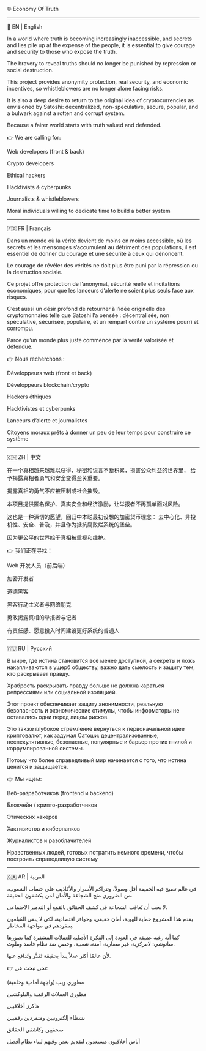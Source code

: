 🌐 Economy Of Truth


---

🧭 EN | English

In a world where truth is becoming increasingly inaccessible, and secrets and lies pile up at the expense of the people, it is essential to give courage and security to those who expose the truth.

The bravery to reveal truths should no longer be punished by repression or social destruction.

This project provides anonymity protection, real security, and economic incentives, so whistleblowers are no longer alone facing risks.

It is also a deep desire to return to the original idea of cryptocurrencies as envisioned by Satoshi: decentralized, non-speculative, secure, popular, and a bulwark against a rotten and corrupt system.

Because a fairer world starts with truth valued and defended.

👉 We are calling for:

Web developers (front & back)

Crypto developers

Ethical hackers

Hacktivists & cyberpunks

Journalists & whistleblowers

Moral individuals willing to dedicate time to build a better system



---

🇫🇷 FR | Français

Dans un monde où la vérité devient de moins en moins accessible, où les secrets et les mensonges s’accumulent au détriment des populations, il est essentiel de donner du courage et une sécurité à ceux qui dénoncent.

Le courage de révéler des vérités ne doit plus être puni par la répression ou la destruction sociale.

Ce projet offre protection de l’anonymat, sécurité réelle et incitations économiques, pour que les lanceurs d’alerte ne soient plus seuls face aux risques.

C’est aussi un désir profond de retourner à l’idée originelle des cryptomonnaies telle que Satoshi l’a pensée : décentralisée, non spéculative, sécurisée, populaire, et un rempart contre un système pourri et corrompu.

Parce qu’un monde plus juste commence par la vérité valorisée et défendue.

👉 Nous recherchons :

Développeurs web (front et back)

Développeurs blockchain/crypto

Hackers éthiques

Hacktivistes et cyberpunks

Lanceurs d’alerte et journalistes

Citoyens moraux prêts à donner un peu de leur temps pour construire ce système



---

🇨🇳 ZH | 中文

在一个真相越来越难以获得，秘密和谎言不断积累，损害公众利益的世界里， 给予揭露真相者勇气和安全变得至关重要。

揭露真相的勇气不应被压制或社会摧毁。

本项目提供匿名保护、真实安全和经济激励，让举报者不再孤单面对风险。

这也是一种深切的愿望，回归中本聪最初设想的加密货币理念： 去中心化、非投机性、安全、普及，并且作为抵抗腐败烂系统的堡垒。

因为更公平的世界始于真相被重视和维护。

👉 我们正在寻找：

Web 开发人员（前后端）

加密开发者

道德黑客

黑客行动主义者与网络朋克

勇敢揭露真相的举报者与记者

有责任感、愿意投入时间建设更好系统的普通人



---

🇷🇺 RU | Русский

В мире, где истина становится всё менее доступной, а секреты и ложь накапливаются в ущерб обществу, важно дать смелость и защиту тем, кто раскрывает правду.

Храбрость раскрывать правду больше не должна караться репрессиями или социальной изоляцией.

Этот проект обеспечивает защиту анонимности, реальную безопасность и экономические стимулы, чтобы информаторы не оставались одни перед лицом рисков.

Это также глубокое стремление вернуться к первоначальной идее криптовалют, как задумал Сатоши: децентрализованные, неспекулятивные, безопасные, популярные и барьер против гнилой и коррумпированной системы.

Потому что более справедливый мир начинается с того, что истина ценится и защищается.

👉 Мы ищем:

Веб-разработчиков (frontend и backend)

Блокчейн / крипто-разработчиков

Этических хакеров

Хактивистов и киберпанков

Журналистов и разоблачителей

Нравственных людей, готовых потратить немного времени, чтобы построить справедливую систему



---

🇸🇦 AR | العربية

في عالم تصبح فيه الحقيقة أقل وصولاً، وتتراكم الأسرار والأكاذيب على حساب الشعوب، من الضروري منح الشجاعة والأمان لمن يكشفون الحقيقة.

لا يجب أن يُعاقب الشجاعة في كشف الحقائق بالقمع أو التدمير الاجتماعي.

يقدم هذا المشروع حماية للهوية، أمان حقيقي، وحوافز اقتصادية، لكي لا يبقى المُبلغون بمفردهم في مواجهة المخاطر.

كما أنه رغبة عميقة في العودة إلى الفكرة الأصلية للعملات المشفرة كما تصورها ساتوشي: لامركزية، غير مضاربة، آمنة، شعبية، وحصن ضد نظام فاسد وملوث.

لأن عالمًا أكثر عدلاً يبدأ بحقيقة تُقدَّر وتُدافع عنها.

👉 نحن نبحث عن:

مطوري ويب (واجهة أمامية وخلفية)

مطوري العملات الرقمية والبلوكشين

هاكرز أخلاقيين

نشطاء إلكترونيين ومتمردين رقميين

صحفيين وكاشفي الحقائق

أناس أخلاقيون مستعدون لتقديم بعض وقتهم لبناء نظام أفضل


